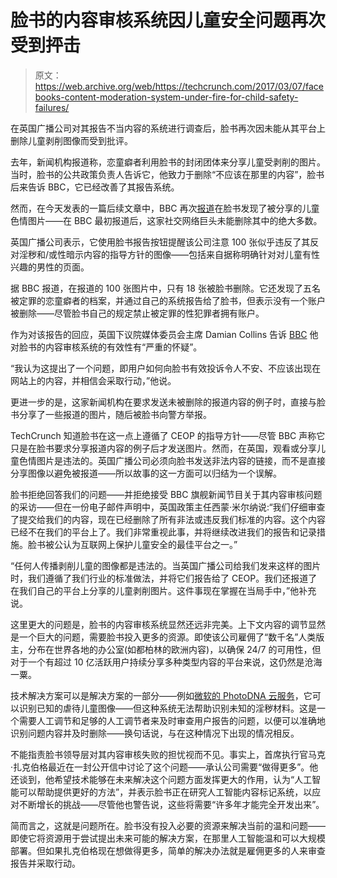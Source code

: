# 脸书的内容审核系统因儿童安全问题再次受到抨击

> 原文：<https://web.archive.org/web/https://techcrunch.com/2017/03/07/facebooks-content-moderation-system-under-fire-for-child-safety-failures/>

在英国广播公司对其报告不当内容的系统进行调查后，脸书再次因未能从其平台上删除儿童剥削图像而受到批评。

去年，新闻机构报道称，恋童癖者利用脸书的封闭团体来分享儿童受剥削的图片。当时，脸书的公共政策负责人告诉它，他致力于删除“不应该在那里的内容”，脸书后来告诉 BBC，它已经改善了其报告系统。

然而，在今天发表的一篇后续文章中，BBC 再次[报道](https://web.archive.org/web/20230404151934/http://www.bbc.com/news/technology-39187929)在脸书发现了被分享的儿童色情图片——在 BBC 最初报道后，这家社交网络巨头未能删除其中的绝大多数。

英国广播公司表示，它使用脸书报告按钮提醒该公司注意 100 张似乎违反了其反对淫秽和/或性暗示内容的指导方针的图像——包括来自据称明确针对对儿童有性兴趣的男性的页面。

据 BBC 报道，在报道的 100 张图片中，只有 18 张被脸书删除。它还发现了五名被定罪的恋童癖者的档案，并通过自己的系统报告给了脸书，但表示没有一个账户被删除——尽管脸书自己的规定禁止被定罪的性犯罪者拥有账户。

作为对该报告的回应，英国下议院媒体委员会主席 Damian Collins 告诉 [BBC](https://web.archive.org/web/20230404151934/http://www.bbc.com/news/technology-39187929) 他对脸书的内容审核系统的有效性有“严重的怀疑”。

“我认为这提出了一个问题，即用户如何向脸书有效投诉令人不安、不应该出现在网站上的内容，并相信会采取行动，”他说。

更进一步的是，这家新闻机构在要求发送未被删除的报道内容的例子时，直接与脸书分享了一些报道的图片，随后被脸书向警方举报。

TechCrunch 知道脸书在这一点上遵循了 CEOP 的指导方针——尽管 BBC 声称它只是在脸书要求分享报道内容的例子后才发送图片。然而，在英国，观看或分享儿童色情图片是违法的。英国广播公司必须向脸书发送非法内容的链接，而不是直接分享图像以避免被报道——所以故事的这一方面可以归结为一个误解。

脸书拒绝回答我们的问题——并拒绝接受 BBC 旗舰新闻节目关于其内容审核问题的采访——但在一份电子邮件声明中，英国政策主任西蒙·米尔纳说:“我们仔细审查了提交给我们的内容，现在已经删除了所有非法或违反我们标准的内容。这个内容已经不在我们的平台上了。我们非常重视此事，并将继续改进我们的报告和记录措施。脸书被公认为互联网上保护儿童安全的最佳平台之一。”

“任何人传播剥削儿童的图像都是违法的。当英国广播公司给我们发来这样的图片时，我们遵循了我们行业的标准做法，并将它们报告给了 CEOP。我们还报道了在我们自己的平台上分享的儿童剥削图片。这件事现在掌握在当局手中，”他补充说。

这里更大的问题是，脸书的内容审核系统显然还远非完美。上下文内容的调节显然是一个巨大的问题，需要脸书投入更多的资源。即使该公司雇佣了“数千名”人类版主，分布在世界各地的办公室(如都柏林的欧洲内容)，以确保 24/7 的可用性，但对于一个有超过 10 亿活跃用户持续分享多种类型内容的平台来说，这仍然是沧海一粟。

技术解决方案可以是解决方案的一部分——例如[微软的 PhotoDNA 云服务](https://web.archive.org/web/20230404151934/https://www.microsoft.com/en-us/PhotoDNA)，它可以识别已知的虐待儿童图像——但这种系统无法帮助识别未知的淫秽材料。这是一个需要人工调节和足够的人工调节者来及时审查用户报告的问题，以便可以准确地识别问题内容并及时删除——换句话说，与在这种情况下出现的情况相反。

不能指责脸书领导层对其内容审核失败的担忧视而不见。事实上，首席执行官马克·扎克伯格最近在一封公开信中讨论了这个问题——承认公司需要“做得更多”。他还谈到，他希望技术能够在未来解决这个问题方面发挥更大的作用，认为“人工智能可以帮助提供更好的方法”，并表示脸书正在研究人工智能内容标记系统，以应对不断增长的挑战——尽管他也警告说，这些将需要“许多年才能完全开发出来”。

简而言之，这就是问题所在。脸书没有投入必要的资源来解决当前的温和问题——即使它将资源用于尝试提出未来可能的解决方案，在那里人工智能温和可以大规模部署。但如果扎克伯格现在想做得更多，简单的解决办法就是雇佣更多的人来审查报告并采取行动。
